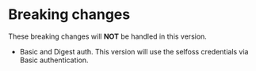 # Breaking changes

These breaking changes will **NOT** be handled in this version.

- Basic and Digest auth. This version will use the selfoss credentials via Basic authentication. 